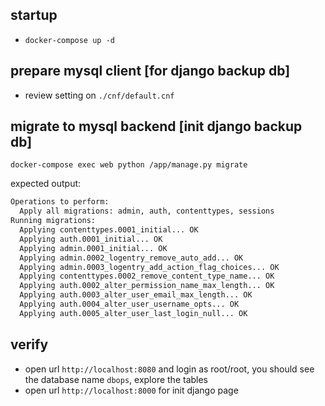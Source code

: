 ## startup

- `docker-compose up -d`

## prepare mysql client [for django backup db]

- review setting on `./cnf/default.cnf`

## migrate to mysql backend [init django backup db]

`docker-compose exec web python /app/manage.py migrate`

expected output:

```bash
Operations to perform:
  Apply all migrations: admin, auth, contenttypes, sessions
Running migrations:
  Applying contenttypes.0001_initial... OK
  Applying auth.0001_initial... OK
  Applying admin.0001_initial... OK
  Applying admin.0002_logentry_remove_auto_add... OK
  Applying admin.0003_logentry_add_action_flag_choices... OK
  Applying contenttypes.0002_remove_content_type_name... OK
  Applying auth.0002_alter_permission_name_max_length... OK
  Applying auth.0003_alter_user_email_max_length... OK
  Applying auth.0004_alter_user_username_opts... OK
  Applying auth.0005_alter_user_last_login_null... OK
```

## verify

- open url `http://localhost:8080` and login as root/root, you should see the database name `dbops`, explore the tables
- open url `http://localhost:8000` for init django page